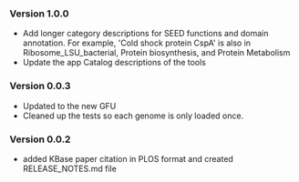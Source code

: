 ### Version 1.0.0
- Add longer category descriptions for SEED functions and domain annotation. For
  example, 'Cold shock protein CspA' is also in Ribosome_LSU_bacterial,
  Protein biosynthesis, and Protein Metabolism
- Update the app Catalog descriptions of the tools

### Version 0.0.3
- Updated to the new GFU
- Cleaned up the tests so each genome is only loaded once.

### Version 0.0.2
- added KBase paper citation in PLOS format and created RELEASE_NOTES.md file
